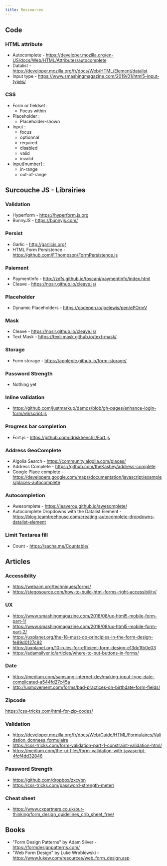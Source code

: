 ```yaml
---
title: Ressources
---
```


## Code

### HTML attribute
- Autocomplete - https://developer.mozilla.org/en-US/docs/Web/HTML/Attributes/autocomplete
- Datalist - https://developer.mozilla.org/fr/docs/Web/HTML/Element/datalist
- Input type - https://www.smashingmagazine.com/2019/01/html5-input-types/

### CSS
- Form or fieldset :
  - Focus within
- Placeholder :
  - Placeholder-shown
- Input :
  - focus
  - optionnal
  - required
  - disabled
  - valid
  - invalid
- Input[number] :
  - in-range
  - out-of-range

## Surcouche JS - Librairies

### Validation

- Hyperform - https://hyperform.js.org
- BunnyJS - https://bunnyjs.com/

### Persist
- Garlic - http://garlicjs.org/
- HTML Form Persistence - https://github.com/FThompson/FormPersistence.js

### Paiement
- PaymentInfo - http://zdfs.github.io/toscani/paymentInfo/index.html
- Cleave - https://nosir.github.io/cleave.js/

### Placeholder
- Dynamic Placeholders - https://codepen.io/joelewis/pen/ePOrmV

### Mask
- Cleave - https://nosir.github.io/cleave.js/
- Text Mask - https://text-mask.github.io/text-mask/

### Storage
- Form storage - https://appleple.github.io/form-storage/

### Password Strength
- Nothing yet

### Inline validation
- https://github.com/justmarkup/demos/blob/gh-pages/enhance-login-form/v6/script.js

### Progress bar completion
- Fort.js - https://github.com/idriskhenchil/Fort.js

### Address GeoComplete
- Algolia Search - https://community.algolia.com/places/
- Address Complete - https://github.com/theKashey/address-complete
- Google Place complete - https://developers.google.com/maps/documentation/javascript/examples/places-autocomplete

### Autocompletion
- Awesomplete - https://leaverou.github.io/awesomplete/
- Autocomplete Dropdowns with the Datalist Element - https://blog.teamtreehouse.com/creating-autocomplete-dropdowns-datalist-element

### Limit Textarea fill
- Count - https://sacha.me/Countable/


## Articles

### Accessiblity
- https://webaim.org/techniques/forms/
- https://stegosource.com/how-to-build-html-forms-right-accessibility/

### UX
- https://www.smashingmagazine.com/2018/08/ux-html5-mobile-form-part-1/
- https://www.smashingmagazine.com/2018/08/ux-html5-mobile-form-part-2/
- https://uxplanet.org/the-18-must-do-principles-in-the-form-design-fe89d0127c92
- https://uxplanet.org/10-rules-for-efficient-form-design-e13dc1fb0e03
- https://adamsilver.io/articles/where-to-put-buttons-in-forms/

### Date
- https://medium.com/samsung-internet-dev/making-input-type-date-complicated-a544fd27c45a
- http://uxmovement.com/forms/bad-practices-on-birthdate-form-fields/

### Zipcode
https://css-tricks.com/html-for-zip-codes/

### Validation
- https://developer.mozilla.org/fr/docs/Web/Guide/HTML/Formulaires/Validation_donnees_formulaire
- https://css-tricks.com/form-validation-part-1-constraint-validation-html/
- https://medium.com/the-ui-files/form-validation-with-javascript-4fcf4dd32846

### Password Strength
- https://github.com/dropbox/zxcvbn
- https://css-tricks.com/password-strength-meter/

### Cheat sheet
- https://www.cxpartners.co.uk/our-thinking/form_design_guidelines_crib_sheet_free/


## Books
- "Form Design Patterns" by Adam Silver - https://formdesignpatterns.com/
- "Web Form Design" by Luke Wroblewski - https://www.lukew.com/resources/web_form_design.asp
